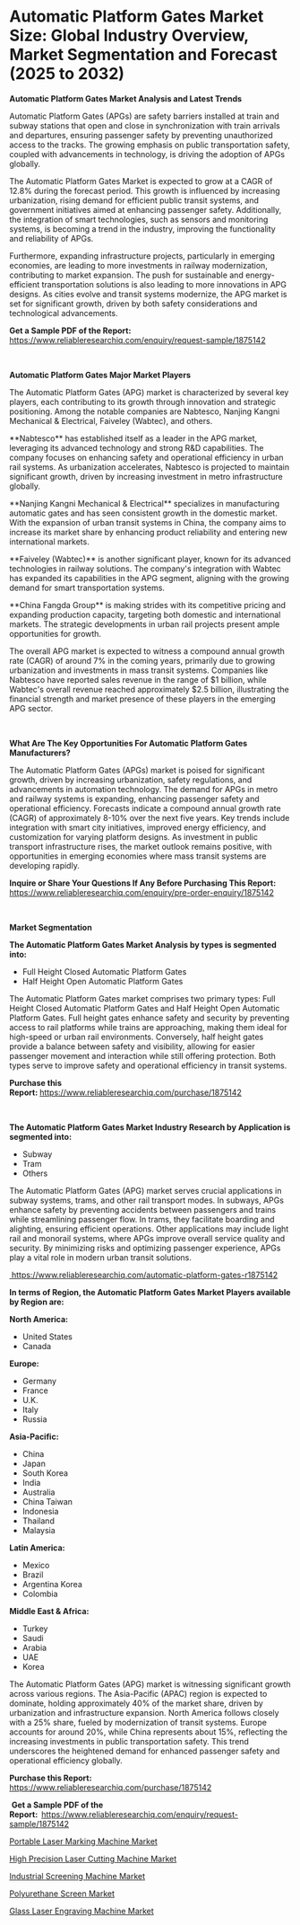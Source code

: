 <p><h1>Automatic Platform Gates Market Size: Global Industry Overview, Market Segmentation and Forecast (2025 to 2032)</h1></p><p><strong>Automatic Platform Gates Market Analysis and Latest Trends</strong></p>
<p><p>Automatic Platform Gates (APGs) are safety barriers installed at train and subway stations that open and close in synchronization with train arrivals and departures, ensuring passenger safety by preventing unauthorized access to the tracks. The growing emphasis on public transportation safety, coupled with advancements in technology, is driving the adoption of APGs globally.</p><p>The Automatic Platform Gates Market is expected to grow at a CAGR of 12.8% during the forecast period. This growth is influenced by increasing urbanization, rising demand for efficient public transit systems, and government initiatives aimed at enhancing passenger safety. Additionally, the integration of smart technologies, such as sensors and monitoring systems, is becoming a trend in the industry, improving the functionality and reliability of APGs.</p><p>Furthermore, expanding infrastructure projects, particularly in emerging economies, are leading to more investments in railway modernization, contributing to market expansion. The push for sustainable and energy-efficient transportation solutions is also leading to more innovations in APG designs. As cities evolve and transit systems modernize, the APG market is set for significant growth, driven by both safety considerations and technological advancements.</p></p>
<p><strong>Get a Sample PDF of the Report:&nbsp;</strong> <a href="https://www.reliableresearchiq.com/enquiry/request-sample/1875142?utm_campaign=1140&utm_medium=2&utm_source=Github&utm_content=ia&utm_term=23022025&utm_id=automatic-platform-gates">https://www.reliableresearchiq.com/enquiry/request-sample/1875142</a></p>
<p>&nbsp;</p>
<p><strong>Automatic Platform Gates Major Market Players</strong></p>
<p><p>The Automatic Platform Gates (APG) market is characterized by several key players, each contributing to its growth through innovation and strategic positioning. Among the notable companies are Nabtesco, Nanjing Kangni Mechanical & Electrical, Faiveley (Wabtec), and others.</p><p>**Nabtesco** has established itself as a leader in the APG market, leveraging its advanced technology and strong R&D capabilities. The company focuses on enhancing safety and operational efficiency in urban rail systems. As urbanization accelerates, Nabtesco is projected to maintain significant growth, driven by increasing investment in metro infrastructure globally.</p><p>**Nanjing Kangni Mechanical & Electrical** specializes in manufacturing automatic gates and has seen consistent growth in the domestic market. With the expansion of urban transit systems in China, the company aims to increase its market share by enhancing product reliability and entering new international markets.</p><p>**Faiveley (Wabtec)** is another significant player, known for its advanced technologies in railway solutions. The company's integration with Wabtec has expanded its capabilities in the APG segment, aligning with the growing demand for smart transportation systems.</p><p>**China Fangda Group** is making strides with its competitive pricing and expanding production capacity, targeting both domestic and international markets. The strategic developments in urban rail projects present ample opportunities for growth.</p><p>The overall APG market is expected to witness a compound annual growth rate (CAGR) of around 7% in the coming years, primarily due to growing urbanization and investments in mass transit systems. Companies like Nabtesco have reported sales revenue in the range of $1 billion, while Wabtec's overall revenue reached approximately $2.5 billion, illustrating the financial strength and market presence of these players in the emerging APG sector.</p></p>
<p>&nbsp;</p>
<p><strong>What Are The Key Opportunities For Automatic Platform Gates Manufacturers?</strong></p>
<p><p>The Automatic Platform Gates (APGs) market is poised for significant growth, driven by increasing urbanization, safety regulations, and advancements in automation technology. The demand for APGs in metro and railway systems is expanding, enhancing passenger safety and operational efficiency. Forecasts indicate a compound annual growth rate (CAGR) of approximately 8-10% over the next five years. Key trends include integration with smart city initiatives, improved energy efficiency, and customization for varying platform designs. As investment in public transport infrastructure rises, the market outlook remains positive, with opportunities in emerging economies where mass transit systems are developing rapidly.</p></p>
<p><strong>Inquire or Share Your Questions If Any Before Purchasing This Report:</strong> <a href="https://www.reliableresearchiq.com/enquiry/pre-order-enquiry/1875142?utm_campaign=1140&utm_medium=2&utm_source=Github&utm_content=ia&utm_term=23022025&utm_id=automatic-platform-gates">https://www.reliableresearchiq.com/enquiry/pre-order-enquiry/1875142</a></p>
<p>&nbsp;</p>
<p><strong>Market Segmentation</strong></p>
<p><strong>The Automatic Platform Gates Market Analysis by types is segmented into:</strong></p>
<p><ul><li>Full Height Closed Automatic Platform Gates</li><li>Half Height Open Automatic Platform Gates</li></ul></p>
<p><p>The Automatic Platform Gates market comprises two primary types: Full Height Closed Automatic Platform Gates and Half Height Open Automatic Platform Gates. Full height gates enhance safety and security by preventing access to rail platforms while trains are approaching, making them ideal for high-speed or urban rail environments. Conversely, half height gates provide a balance between safety and visibility, allowing for easier passenger movement and interaction while still offering protection. Both types serve to improve safety and operational efficiency in transit systems.</p></p>
<p><strong>Purchase this Report:&nbsp;</strong><a href="https://www.reliableresearchiq.com/purchase/1875142?utm_campaign=1140&utm_medium=2&utm_source=Github&utm_content=ia&utm_term=23022025&utm_id=automatic-platform-gates">https://www.reliableresearchiq.com/purchase/1875142</a></p>
<p>&nbsp;</p>
<p><strong>The Automatic Platform Gates Market Industry Research by Application is segmented into:</strong></p>
<p><ul><li>Subway</li><li>Tram</li><li>Others</li></ul></p>
<p><p>The Automatic Platform Gates (APG) market serves crucial applications in subway systems, trams, and other rail transport modes. In subways, APGs enhance safety by preventing accidents between passengers and trains while streamlining passenger flow. In trams, they facilitate boarding and alighting, ensuring efficient operations. Other applications may include light rail and monorail systems, where APGs improve overall service quality and security. By minimizing risks and optimizing passenger experience, APGs play a vital role in modern urban transit solutions.</p></p>
<p><a href="https://www.reliableresearchiq.com/automatic-platform-gates-r1875142?utm_campaign=1140&utm_medium=2&utm_source=Github&utm_content=ia&utm_term=23022025&utm_id=automatic-platform-gates">&nbsp;https://www.reliableresearchiq.com/automatic-platform-gates-r1875142</a></p>
<p><strong>In terms of Region, the Automatic Platform Gates Market Players available by Region are:</strong></p>
<p>
    <p> <strong> North America: </strong>
        <ul>
            <li>United States</li>
            <li>Canada</li>
        </ul>
        </p> 
    <p> <strong> Europe: </strong>
        <ul>
            <li>Germany</li>
            <li>France</li>
            <li>U.K.</li>
            <li>Italy</li>
            <li>Russia</li>
        </ul>
        </p> 
    <p> <strong> Asia-Pacific: </strong>
        <ul>
            <li>China</li>
            <li>Japan</li>
            <li>South Korea</li>
            <li>India</li>
            <li>Australia</li>
            <li>China Taiwan</li>
            <li>Indonesia</li>
            <li>Thailand</li>
            <li>Malaysia</li>
        </ul>
        </p> 
    <p> <strong> Latin America: </strong>
        <ul>
            <li>Mexico</li>
            <li>Brazil</li>
            <li>Argentina Korea</li>
            <li>Colombia</li>
        </ul>
        </p> 
    <p> <strong> Middle East & Africa: </strong>
        <ul>
            <li>Turkey</li>
            <li>Saudi</li>
            <li>Arabia</li>
            <li>UAE</li>
            <li>Korea</li>
        </ul>
    </p>
    </p>
<p><p>The Automatic Platform Gates (APG) market is witnessing significant growth across various regions. The Asia-Pacific (APAC) region is expected to dominate, holding approximately 40% of the market share, driven by urbanization and infrastructure expansion. North America follows closely with a 25% share, fueled by modernization of transit systems. Europe accounts for around 20%, while China represents about 15%, reflecting the increasing investments in public transportation safety. This trend underscores the heightened demand for enhanced passenger safety and operational efficiency globally.</p></p>
<p><strong>Purchase this Report: </strong><a href="https://www.reliableresearchiq.com/purchase/1875142?utm_campaign=1140&utm_medium=2&utm_source=Github&utm_content=ia&utm_term=23022025&utm_id=automatic-platform-gates">https://www.reliableresearchiq.com/purchase/1875142</a></p>
<p>&nbsp;<strong>Get a Sample PDF of the Report:&nbsp;&nbsp;</strong><a href="https://www.reliableresearchiq.com/enquiry/request-sample/1875142?utm_campaign=1140&utm_medium=2&utm_source=Github&utm_content=ia&utm_term=23022025&utm_id=automatic-platform-gates">https://www.reliableresearchiq.com/enquiry/request-sample/1875142</a></p>
<p><strong></strong></p>
<p><p><a href="https://github.com/viipposahko25/Market-Research-Report-List-1/blob/main/portable-laser-marking-machine-market.md?utm_campaign=1140&utm_medium=2&utm_source=Github&utm_content=ia&utm_term=23022025&utm_id=automatic-platform-gates">Portable Laser Marking Machine Market</a></p><p><a href="https://github.com/salodipura00/Market-Research-Report-List-1/blob/main/high-precision-laser-cutting-machine-market.md?utm_campaign=1140&utm_medium=2&utm_source=Github&utm_content=ia&utm_term=23022025&utm_id=automatic-platform-gates">High Precision Laser Cutting Machine Market</a></p><p><a href="https://github.com/crooneinis80/Market-Research-Report-List-1/blob/main/industrial-screening-machine-market.md?utm_campaign=1140&utm_medium=2&utm_source=Github&utm_content=ia&utm_term=23022025&utm_id=automatic-platform-gates">Industrial Screening Machine Market</a></p><p><a href="https://github.com/zupankocka/Market-Research-Report-List-1/blob/main/polyurethane-screen-market.md?utm_campaign=1140&utm_medium=2&utm_source=Github&utm_content=ia&utm_term=23022025&utm_id=automatic-platform-gates">Polyurethane Screen Market</a></p><p><a href="https://github.com/supicweg/Market-Research-Report-List-1/blob/main/glass-laser-engraving-machine-market.md?utm_campaign=1140&utm_medium=2&utm_source=Github&utm_content=ia&utm_term=23022025&utm_id=automatic-platform-gates">Glass Laser Engraving Machine Market</a></p></p>